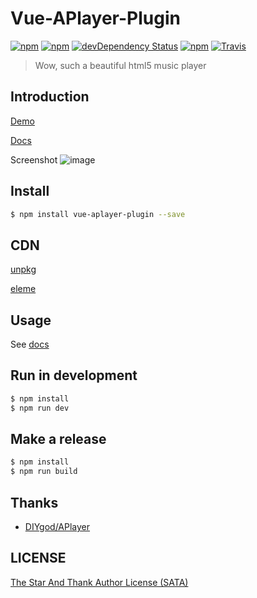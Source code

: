 # Vue-APlayer-Plugin

[![npm](https://img.shields.io/npm/v/vue-aplayer-plugin.svg?style=flat-square)](https://www.npmjs.com/package/vue-aplayer-plugin)
[![npm](https://img.shields.io/npm/l/vue-aplayer-plugin.svg?style=flat-square)](https://github.com/MoeFE/vue-aplayer/blob/master/LICENSE)
[![devDependency Status](https://img.shields.io/david/dev/MoeFE/vue-aplayer-plugin.svg?style=flat-square)](https://david-dm.org/MoeFE/vue-aplayer#info=devDependencies)
[![npm](https://img.shields.io/npm/dt/vue-aplayer-plugin.svg?style=flat-square)](https://www.npmjs.com/package/vue-aplayer-plugin)
[![Travis](https://img.shields.io/travis/MoeFE/vue-aplayer.svg?style=flat-square)](https://travis-ci.org/MoeFE/vue-aplayer)

> Wow, such a beautiful html5 music player

## Introduction

[Demo](http://aplayer.quq.cat)

[Docs](http://aplayer.quq.cat/docs)

Screenshot
![image](http://i1.buimg.com/549484/71c2a019cbe95ff4.png)

## Install

```bash
$ npm install vue-aplayer-plugin --save
```

## CDN

[unpkg](https://unpkg.com/vue-aplayer-plugin)

[eleme](https://npm.elemecdn.com/vue-aplayer-plugin@1.0.0/dist/APlayer.min.js)

## Usage

See [docs](http://aplayer.quq.cat/docs)

## Run in development

```bash
$ npm install
$ npm run dev
```

## Make a release

```bash
$ npm install
$ npm run build
```

## Thanks

- [DIYgod/APlayer](https://github.com/DIYgod/APlayer)

## LICENSE

[The Star And Thank Author License (SATA)](https://github.com/MoeFE/vue-aplayer/blob/dev/LICENSE)
